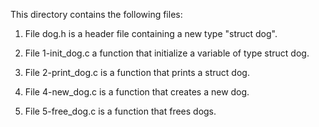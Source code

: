 This directory contains the following files:

1) File dog.h is a header file containing a new type "struct dog".

2) File 1-init_dog.c a function that initialize a variable of type struct dog.

3) File 2-print_dog.c is a function that prints a struct dog.

4) File 4-new_dog.c is a function that creates a new dog.

5) File 5-free_dog.c is a function that frees dogs.
